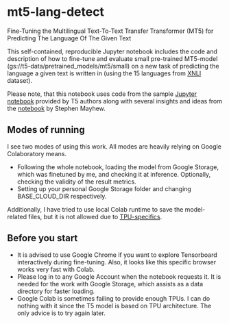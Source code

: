 # mt5-lang-detect
Fine-Tuning the Multilingual Text-To-Text Transfer Transformer (MT5) for Predicting The Language Of The Given Text

This self-contained, reproducible Jupyter notebook includes the code and description of how to fine-tune and evaluate small pre-trained MT5-model (gs://t5-data/pretrained_models/mt5/small) on a new task of predicting the language a given text is written in (using the 15 languages from [XNLI](https://www.tensorflow.org/datasets/catalog/xnli) dataset).

Please note, that this notebook uses code from the sample [Jupyter notebook](https://github.com/google-research/text-to-text-transfer-transformer/blob/main/notebooks/t5-trivia.ipynb) provided by T5 authors along with several insights and ideas from the [notebook](https://github.com/mayhewsw/multilingual-t5/blob/master/notebooks/mt5-xnli.ipynb) by Stephen Mayhew.

## Modes of running
I see two modes of using this work. All modes are heavily relying on Google Colaboratory means.

- Following the whole notebook, loading the model from Google Storage, which was finetuned by me, and checking it at inference.
Optionally, checking the validity of the result metrics.
- Setting up your personal Google Storage folder and changing BASE_CLOUD_DIR respectively.

Additionally, I have tried to use local Colab runtime to save the model-related files, but it is not allowed due to [TPU-specifics](https://cloud.google.com/tpu/docs/troubleshooting#cannot_use_local_filesystem).

## Before you start
- It is advised to use Google Chrome if you want to explore Tensorboard interactively during fine-tuning. Also, it looks like this specific browser works very fast with Colab.
- Please log in to any Google Account when the notebook requests it. It is needed for the work with Google Storage, which assists as a data directory for faster loading.
- Google Colab is sometimes failing to provide enough TPUs. I can do nothing with it since the T5 model is based on TPU architecture. The only advice is to try again later.
